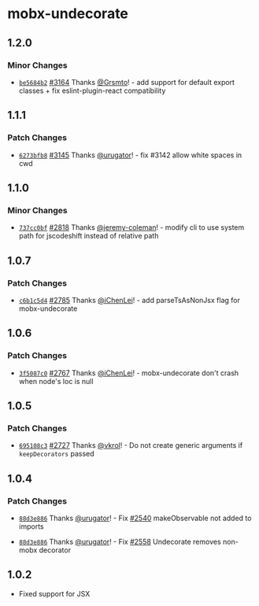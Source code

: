 # mobx-undecorate

## 1.2.0

### Minor Changes

-   [`be5684b2`](https://github.com/mobxjs/mobx/commit/be5684b2421ab7c72bb9a2bdc2f40761e9c53c41) [#3164](https://github.com/mobxjs/mobx/pull/3164) Thanks [@Grsmto](https://github.com/Grsmto)! - add support for default export classes + fix eslint-plugin-react compatibility

## 1.1.1

### Patch Changes

-   [`6273bfb8`](https://github.com/mobxjs/mobx/commit/6273bfb8076347687010cbd046dc740f5744e691) [#3145](https://github.com/mobxjs/mobx/pull/3145) Thanks [@urugator](https://github.com/urugator)! - fix #3142 allow white spaces in cwd

## 1.1.0

### Minor Changes

-   [`737cc0bf`](https://github.com/mobxjs/mobx/commit/737cc0bf7ae787ec6c36e1550772a574f67e87d5) [#2818](https://github.com/mobxjs/mobx/pull/2818) Thanks [@jeremy-coleman](https://github.com/jeremy-coleman)! - modify cli to use system path for jscodeshift instead of relative path

## 1.0.7

### Patch Changes

-   [`c6b1c5d4`](https://github.com/mobxjs/mobx/commit/c6b1c5d4062c332cb09fcb6c64ec1d2dee69a7a2) [#2785](https://github.com/mobxjs/mobx/pull/2785) Thanks [@iChenLei](https://github.com/iChenLei)! - add parseTsAsNonJsx flag for mobx-undecorate

## 1.0.6

### Patch Changes

-   [`3f5087c0`](https://github.com/mobxjs/mobx/commit/3f5087c000cb92ef3c234af365db747e35487c10) [#2767](https://github.com/mobxjs/mobx/pull/2767) Thanks [@iChenLei](https://github.com/iChenLei)! - mobx-undecorate don't crash when node's loc is null

## 1.0.5

### Patch Changes

-   [`695108c3`](https://github.com/mobxjs/mobx/commit/695108c38d60a05cc9cef01b07e06109b1333017) [#2727](https://github.com/mobxjs/mobx/pull/2727) Thanks [@vkrol](https://github.com/vkrol)! - Do not create generic arguments if `keepDecorators` passed

## 1.0.4

### Patch Changes

-   [`88d3e886`](https://github.com/mobxjs/mobx/commit/88d3e88656ad0add08039ede42041102b895a95e) Thanks [@urugator](https://github.com/urugator)! - Fix [#2540](https://github.com/mobxjs/mobx/issues/2540) makeObservable not added to imports

*   [`88d3e886`](https://github.com/mobxjs/mobx/commit/88d3e88656ad0add08039ede42041102b895a95e) Thanks [@urugator](https://github.com/urugator)! - Fix [#2558](https://github.com/mobxjs/mobx/issues/2558) Undecorate removes non-mobx decorator

## 1.0.2

-   Fixed support for JSX
